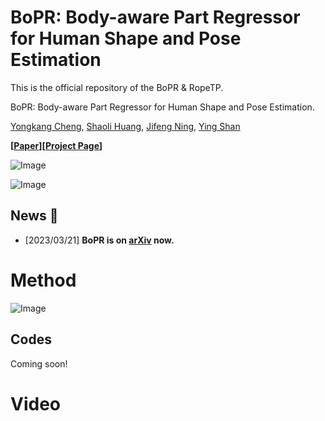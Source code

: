 # BoPR: Body-aware Part Regressor for Human Shape and Pose Estimation

This is the official repository of the BoPR & RopeTP.

BoPR: Body-aware Part Regressor for Human Shape and Pose Estimation.

[Yongkang Cheng](https://scholar.google.com/citations?user=cv5O1n0AAAAJ&hl=zh-CN&oi=ao), [Shaoli Huang](https://scholar.google.com/citations?user=o31BPFsAAAAJ&hl=en&oi=ao), [Jifeng Ning](https://scholar.google.com/citations?user=bePJGzMAAAAJ&hl=zh-CN&oi=ao), [Ying Shan](https://scholar.google.com/citations?hl=zh-CN&user=4oXBp9UAAAAJ)

**[[Paper](https://arxiv.org/abs/2303.11675)][[Project Page](https://semanticdh.github.io/BoPR/)]**

![Image](https://github.com/user-attachments/assets/496b85a4-e20b-46e4-b796-c2f484c912f2)

![Image](https://github.com/user-attachments/assets/b60c1786-2cdf-4436-928a-7549c2e53deb)

## News :triangular_flag_on_post:
- [2023/03/21] **BoPR is on [arXiv](https://arxiv.org/abs/2303.11675) now.**

# Method
![Image](https://github.com/user-attachments/assets/171a7f1f-2f43-487b-b394-c68473fe5500)


## Codes
Coming soon!

# Video




